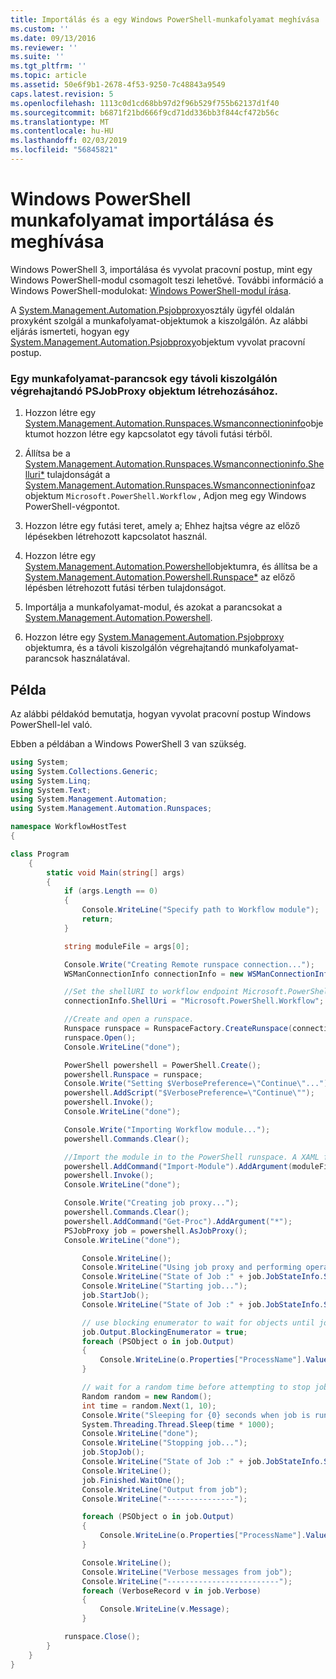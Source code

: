 ```yaml
---
title: Importálás és a egy Windows PowerShell-munkafolyamat meghívása |} A Microsoft Docs
ms.custom: ''
ms.date: 09/13/2016
ms.reviewer: ''
ms.suite: ''
ms.tgt_pltfrm: ''
ms.topic: article
ms.assetid: 50e6f9b1-2678-4f53-9250-7c48843a9549
caps.latest.revision: 5
ms.openlocfilehash: 1113c0d1cd68bb97d2f96b529f755b62137d1f40
ms.sourcegitcommit: b6871f21bd666f9cd71dd336bb3f844cf472b56c
ms.translationtype: MT
ms.contentlocale: hu-HU
ms.lasthandoff: 02/03/2019
ms.locfileid: "56845821"
---
```

# <a name="importing-and-invoking-a-windows-powershell-workflow"></a>Windows PowerShell munkafolyamat importálása és meghívása

Windows PowerShell 3, importálása és vyvolat pracovní postup, mint egy Windows PowerShell-modul csomagolt teszi lehetővé. További információ a Windows PowerShell-modulokat: [Windows PowerShell-modul írása](../module/writing-a-windows-powershell-module.md).

A [System.Management.Automation.Psjobproxy](/dotnet/api/System.Management.Automation.PSJobProxy)osztály ügyfél oldalán proxyként szolgál a munkafolyamat-objektumok a kiszolgálón. Az alábbi eljárás ismerteti, hogyan egy [System.Management.Automation.Psjobproxy](/dotnet/api/System.Management.Automation.PSJobProxy)objektum vyvolat pracovní postup.

### <a name="creating-a-psjobproxy-object-to-execute-workflow-commands-on-a-remote-server"></a>Egy munkafolyamat-parancsok egy távoli kiszolgálón végrehajtandó PSJobProxy objektum létrehozásához.

1. Hozzon létre egy [System.Management.Automation.Runspaces.Wsmanconnectioninfo](/dotnet/api/System.Management.Automation.Runspaces.WSManConnectionInfo)objektumot hozzon létre egy kapcsolatot egy távoli futási térből.

2. Állítsa be a [System.Management.Automation.Runspaces.Wsmanconnectioninfo.Shelluri*](/dotnet/api/System.Management.Automation.Runspaces.WSManConnectionInfo.ShellUri) tulajdonságát a [System.Management.Automation.Runspaces.Wsmanconnectioninfo](/dotnet/api/System.Management.Automation.Runspaces.WSManConnectionInfo)az objektum `Microsoft.PowerShell.Workflow` , Adjon meg egy Windows PowerShell-végpontot.

3. Hozzon létre egy futási teret, amely a; Ehhez hajtsa végre az előző lépésekben létrehozott kapcsolatot használ.

4. Hozzon létre egy [System.Management.Automation.Powershell](/dotnet/api/System.Management.Automation.PowerShell)objektumra, és állítsa be a [System.Management.Automation.Powershell.Runspace*](/dotnet/api/System.Management.Automation.PowerShell.Runspace) az előző lépésben létrehozott futási térben tulajdonságot.

5. Importálja a munkafolyamat-modul, és azokat a parancsokat a [System.Management.Automation.Powershell](/dotnet/api/System.Management.Automation.PowerShell).

6. Hozzon létre egy [System.Management.Automation.Psjobproxy](/dotnet/api/System.Management.Automation.PSJobProxy) objektumra, és a távoli kiszolgálón végrehajtandó munkafolyamat-parancsok használatával.

## <a name="example"></a>Példa

Az alábbi példakód bemutatja, hogyan vyvolat pracovní postup Windows PowerShell-lel való.

Ebben a példában a Windows PowerShell 3 van szükség.

```csharp
using System;
using System.Collections.Generic;
using System.Linq;
using System.Text;
using System.Management.Automation;
using System.Management.Automation.Runspaces;

namespace WorkflowHostTest
{

class Program
    {
        static void Main(string[] args)
        {
            if (args.Length == 0)
            {
                Console.WriteLine("Specify path to Workflow module");
                return;
            }

            string moduleFile = args[0];

            Console.Write("Creating Remote runspace connection...");
            WSManConnectionInfo connectionInfo = new WSManConnectionInfo();

            //Set the shellURI to workflow endpoint Microsoft.PowerShell.Workflow
            connectionInfo.ShellUri = "Microsoft.PowerShell.Workflow";

            //Create and open a runspace.
            Runspace runspace = RunspaceFactory.CreateRunspace(connectionInfo);
            runspace.Open();
            Console.WriteLine("done");

            PowerShell powershell = PowerShell.Create();
            powershell.Runspace = runspace;
            Console.Write("Setting $VerbosePreference=\"Continue\"...");
            powershell.AddScript("$VerbosePreference=\"Continue\"");
            powershell.Invoke();
            Console.WriteLine("done");

            Console.Write("Importing Workflow module...");
            powershell.Commands.Clear();

            //Import the module in to the PowerShell runspace. A XAML file could also be imported directly by using Import-Module.
            powershell.AddCommand("Import-Module").AddArgument(moduleFile);
            powershell.Invoke();
            Console.WriteLine("done");

            Console.Write("Creating job proxy...");
            powershell.Commands.Clear();
            powershell.AddCommand("Get-Proc").AddArgument("*");
            PSJobProxy job = powershell.AsJobProxy();
            Console.WriteLine("done");

                Console.WriteLine();
                Console.WriteLine("Using job proxy and performing operations...");
                Console.WriteLine("State of Job :" + job.JobStateInfo.State.ToString());
                Console.WriteLine("Starting job...");
                job.StartJob();
                Console.WriteLine("State of Job :" + job.JobStateInfo.State.ToString());

                // use blocking enumerator to wait for objects until job finishes
                job.Output.BlockingEnumerator = true;
                foreach (PSObject o in job.Output)
                {
                    Console.WriteLine(o.Properties["ProcessName"].Value.ToString());
                }

                // wait for a random time before attempting to stop job
                Random random = new Random();
                int time = random.Next(1, 10);
                Console.Write("Sleeping for {0} seconds when job is running on another thread...", time);
                System.Threading.Thread.Sleep(time * 1000);
                Console.WriteLine("done");
                Console.WriteLine("Stopping job...");
                job.StopJob();
                Console.WriteLine("State of Job :" + job.JobStateInfo.State.ToString());
                Console.WriteLine();
                job.Finished.WaitOne();
                Console.WriteLine("Output from job");
                Console.WriteLine("---------------");

                foreach (PSObject o in job.Output)
                {
                    Console.WriteLine(o.Properties["ProcessName"].Value.ToString());
                }

                Console.WriteLine();
                Console.WriteLine("Verbose messages from job");
                Console.WriteLine("-------------------------");
                foreach (VerboseRecord v in job.Verbose)
                {
                    Console.WriteLine(v.Message);
                }

            runspace.Close();
        }
    }
}

```